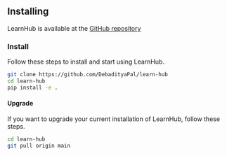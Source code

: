 ## Installing

LearnHub is available at the [GitHub repository](https://github.com/DebadityaPal/learn-hub)

### Install

Follow these steps to install and start using LearnHub.

```bash
git clone https://github.com/DebadityaPal/learn-hub
cd learn-hub
pip install -e .
```

#### Upgrade

If you want to upgrade your current installation of LearnHub, follow these steps.

```bash
cd learn-hub
git pull origin main
```
